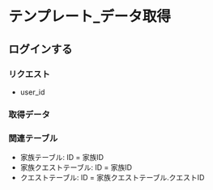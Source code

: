 # テンプレート_データ取得

## ログインする
### リクエスト
- user_id

### 取得データ

### 関連テーブル
- 家族テーブル: ID = 家族ID
- 家族クエストテーブル: ID = 家族ID
- クエストテーブル: ID = 家族クエストテーブル.クエストID

## 
